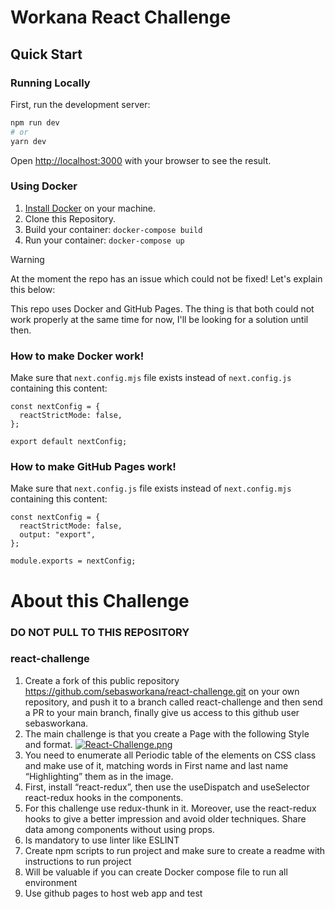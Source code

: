 # Workana React Challenge

## Quick Start

### Running Locally

First, run the development server:

```bash
npm run dev
# or
yarn dev
```

Open [http://localhost:3000](http://localhost:3000) with your browser to see the result.

### Using Docker

1. [Install Docker](https://docs.docker.com/get-docker/) on your machine.
2. Clone this Repository.
3. Build your container: `docker-compose build`
4. Run your container: `docker-compose up`

> [!WARNING]
> At the moment the repo has an issue which could not be fixed! Let's explain this below:

This repo uses Docker and GitHub Pages. The thing is that both could not work properly at the same time for now, I'll be looking for a solution until then.

### How to make Docker work!

Make sure that `next.config.mjs` file exists instead of `next.config.js` containing this content:

```
const nextConfig = {
  reactStrictMode: false,
};

export default nextConfig;
```
### How to make GitHub Pages work!

Make sure that `next.config.js` file exists instead of `next.config.mjs` containing this content:

```
const nextConfig = {
  reactStrictMode: false,
  output: "export",
};

module.exports = nextConfig;
```


# About this Challenge

### DO NOT PULL TO THIS REPOSITORY
### react-challenge

1. Create a fork of this public repository https://github.com/sebasworkana/react-challenge.git on your own repository, and push it to a branch called react-challenge and then send a PR to your main branch, finally give us access to this github user sebasworkana.
2. The main challenge is that you create a Page with the following Style and format.
[![React-Challenge.png](https://i.postimg.cc/nrNG2p2R/React-Challenge.png)](https://postimg.cc/30CGJMPm)
3. You need to enumerate all Periodic table of the elements on CSS class and make use of it, matching words in First name and last name “Highlighting” them as in the image.
4. First, install “react-redux”, then use the useDispatch and useSelector react-redux hooks in the components.
5. For this challenge use redux-thunk in it. Moreover, use the react-redux hooks to give a better impression and avoid older techniques. Share data among components without using props.
6. Is mandatory to use linter like ESLINT
7. Create npm scripts to run project and make sure to create a readme with instructions to
run project
8. Will be valuable if you can create Docker compose file to run all environment
9. Use github pages to host web app and test